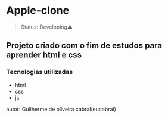 # Apple-clone
> Status: Developing⚠️

<h2>Projeto criado com o fim de estudos para aprender html e css</h2>

<h3>Tecnologias utilizadas</h3>

+ html
+ css
+ js
 
autor: Guilherme de oliveira cabral(eucabral)
